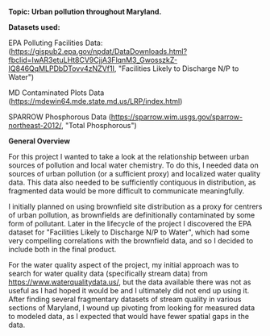 **Topic: Urban pollution throughout Maryland.**


**Datasets used:**

EPA Polluting Facilities Data: (https://gispub2.epa.gov/npdat/DataDownloads.html?fbclid=IwAR3etuLHt8CV9CjjA3FlqnM3_GwosszkZ-IQ846QqMLPDbDTovv4zNZVf1I, "Facilities Likely to Discharge N/P to Water")

MD Contaminated Plots Data (https://mdewin64.mde.state.md.us/LRP/index.html)

SPARROW Phosphorous Data (https://sparrow.wim.usgs.gov/sparrow-northeast-2012/, "Total Phosphorous")


**General Overview**


For this project I wanted to take a look at the relationship between urban sources of pollution and local water chemistry. To do this, I needed data on sources of urban pollution (or a sufficient proxy) and localized water quality data. This data also needed to be sufficiently contiquous in distribution, as fragmented data would be more difficult to communicate meaningfully.

I initially planned on using brownfield site distribution as a proxy for centrers of urban pollution, as brownfields are definitionally contaminated by some form of pollutant. Later in the lifecycle of the project I discovered the EPA dataset for "Facilities Likely to Discharge N/P to Water", which had some very compelling correlations with the brownfield data, and so I decided to include both in the final product.

For the water quality aspect of the project, my initial approach was to search for water quality data (specifically stream data) from  https://www.waterqualitydata.us/, but the data available there was not as useful as I had hoped it would be and I ultimately did not end up using it. After finding several fragmentary datasets of stream quality in various sections of Maryland, I wound up pivoting from looking for measured data to modeled data, as I expected that would have fewer spatial gaps in the data.
